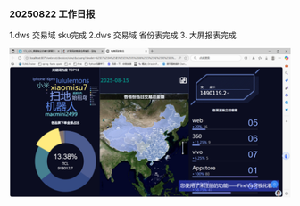### 20250822    工作日报



1.dws 交易域 sku完成
2.dws 交易域 省份表完成 
3. 大屏报表完成

![img.png](../img/imgs18/img.png)